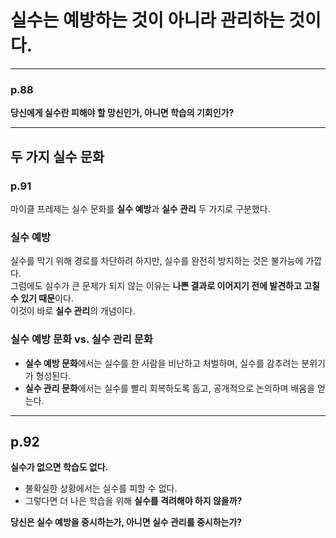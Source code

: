 # 실수는 예방하는 것이 아니라 관리하는 것이다.

---

### p.88
**당신에게 실수란 피해야 할 망신인가, 아니면 학습의 기회인가?**

---

## 두 가지 실수 문화

### p.91
마이클 프레제는 실수 문화를 **실수 예방**과 **실수 관리** 두 가지로 구분했다.

### 실수 예방
실수를 막기 위해 경로를 차단하려 하지만, 실수를 완전히 방지하는 것은 불가능에 가깝다.  
그럼에도 실수가 큰 문제가 되지 않는 이유는 **나쁜 결과로 이어지기 전에 발견하고 고칠 수 있기 때문**이다.  
이것이 바로 **실수 관리**의 개념이다.

### 실수 예방 문화 vs. 실수 관리 문화
- **실수 예방 문화**에서는 실수를 한 사람을 비난하고 처벌하며, 실수를 감추려는 분위기가 형성된다.
- **실수 관리 문화**에서는 실수를 빨리 회복하도록 돕고, 공개적으로 논의하며 배움을 얻는다.

---

## p.92
**실수가 없으면 학습도 없다.**
- 불확실한 상황에서는 실수를 피할 수 없다.
- 그렇다면 더 나은 학습을 위해 **실수를 격려해야 하지 않을까?**

**당신은 실수 예방을 중시하는가, 아니면 실수 관리를 중시하는가?**